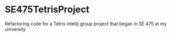# SE475TetrisProject
Refactoring code for a Tetris intellij group project that began in SE 475 at my university
